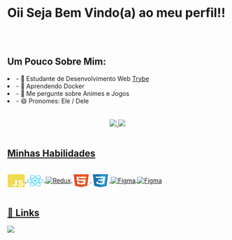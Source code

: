 # Oii Seja Bem Vindo(a) ao meu perfil!!

<br />
<br />

## Um Pouco Sobre Mim:

<div align="center">
  <div align="left" style="display: inline_block">
    <li>- 🔭 Estudante de Desenvolvimento Web <a href="https://betrybe.com">Trybe</a></li>
    <li>- 🌱 Aprendendo Docker</li>
    <li>- 💬 Me pergunte sobre Animes e Jogos</li>
    <li>- 😄 Pronomes: Ele / Dele </li>
  </div>
</div>

<br />
<br />

<div align="center">
  <a href="https://github.com/Pedro0505">
  <img height="150em" src="https://github-readme-stats.vercel.app/api?username=Pedro0505&show_icons=true&theme=dracula&include_all_commits=true&count_private=true"/>
  <img height="150em" src="https://github-readme-stats.vercel.app/api/top-langs/?username=Pedro0505&layout=compact&langs_count=7&theme=dracula"/>
</div>

<br />
  
 ## Minhas Habilidades

<div style="display: inline_block"><br>
  <img align="center" alt="Js" height="30" width="40" src="https://raw.githubusercontent.com/devicons/devicon/master/icons/javascript/javascript-plain.svg">
  <img align="center" alt="React" height="30" width="40" src="https://raw.githubusercontent.com/devicons/devicon/master/icons/react/react-original.svg">
  <img align="center" alt="Redux" height="30" width="40" src="https://cdn.jsdelivr.net/gh/devicons/devicon/icons/redux/redux-original.svg" />
  <img align="center" alt="HTML" height="30" width="40" src="https://raw.githubusercontent.com/devicons/devicon/master/icons/html5/html5-original.svg">
  <img align="center" alt="CSS" height="30" width="40" src="https://raw.githubusercontent.com/devicons/devicon/master/icons/css3/css3-original.svg">
  <img align="center" alt="Figma" height="30" width="40" src="https://cdn.jsdelivr.net/gh/devicons/devicon/icons/figma/figma-original.svg" />
  <img align="center" alt="Figma" height="30" width="40" src="https://cdn.jsdelivr.net/gh/devicons/devicon/icons/docker/docker-original-wordmark.svg" />
</div>

<br />

## 🔗 Links
  
<a href="https://www.linkedin.com/in/pedrohenriquer/" target="_blank"><img src="https://img.shields.io/badge/-LinkedIn-%230077B5?style=for-the-badge&logo=linkedin&logoColor=white" target="_blank"></a>
  
<!-- <img align="center" alt="Figma" height="30" width="40" src="https://cdn.jsdelivr.net/gh/devicons/devicon/icons/nodejs/nodejs-original-wordmark.svg" /> -->
<!--   <img align="center" alt="Figma" height="30" width="40" src="https://cdn.jsdelivr.net/gh/devicons/devicon/icons/mysql/mysql-original-wordmark.svg" /> -->
<!--   <img align="center" alt="Ts" height="30" width="40" src="https://raw.githubusercontent.com/devicons/devicon/master/icons/typescript/typescript-plain.svg"> -->
<!--   <img align="center" alt="Python" height="30" width="40" src="https://raw.githubusercontent.com/devicons/devicon/master/icons/python/python-original.svg"> -->
